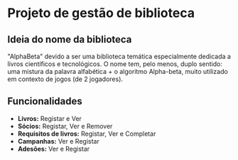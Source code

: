 # Projeto de gestão de biblioteca

## Ideia do nome da biblioteca
"AlphaBeta" devido a ser uma biblioteca temática especialmente dedicada a livros científicos e tecnológicos. 
O nome tem, pelo menos, duplo sentido: uma mistura da palavra alfabética + o algoritmo Alpha-beta, muito utilizado em contexto de jogos (de 2 jogadores).
    
## Funcionalidades
- **Livros:** Registar e Ver
- **Sócios:** Registar, Ver e Remover
- **Requisitos de livros:** Registar, Ver e Completar
- **Campanhas:** Ver e Registar
- **Adesões:** Ver e Registar
